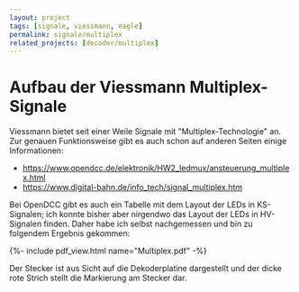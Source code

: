 ```yaml
---
layout: project
tags: [signale, viessmann, eagle]
permalink: signale/multiplex
related_projects: [decoder/multiplex]
---
```


# Aufbau der Viessmann Multiplex-Signale

Viessmann bietet seit einer Weile Signale mit "Multiplex-Technologie" an.
Zur genauen Funktionsweise gibt es auch schon auf anderen Seiten einige Informationen:

- <https://www.opendcc.de/elektronik/HW2_ledmux/ansteuerung_multiplex.html>
- <https://www.digital-bahn.de/info_tech/signal_multiplex.htm>

Bei OpenDCC gibt es auch ein Tabelle mit dem Layout der LEDs in KS-Signalen;
ich konnte bisher aber nirgendwo das Layout der LEDs in HV-Signalen finden.
Daher habe ich selbst nachgemessen und bin zu folgendem Ergebnis gekommen:

{%- include pdf_view.html name="Multiplex.pdf" -%}

Der Stecker ist aus Sicht auf die Dekoderplatine dargestellt und der dicke
rote Strich stellt die Markierung am Stecker dar.
